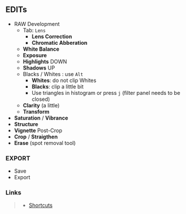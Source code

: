 
## EDITs

- RAW Development
  - Tab: `Lens`
    - **Lens Correction**
    - **Chromatic Abberation**
  - **White Balance**
  - **Exposure**
  - **Highlights** DOWN
  - **Shadows** UP
  - Blacks / Whites : use `Alt`
    - **Whites**: do not clip Whites
    - **Blacks**: clip a little bit
    - Use triangles in histogram or press `j` (filter panel needs to be closed)
  - **Clarity** (a little)
  - **Transform**
- **Saturation** / **Vibrance**
- **Structure**
- **Vignette** Post-Crop
- **Crop** / **Straigthen**
- **Erase** (spot removal tool)

### EXPORT

- Save
- Export

### Links

>- [Shortcuts](https://skylum.com/luminar/user-manual/2018/windows/keyboard-shortcuts)

